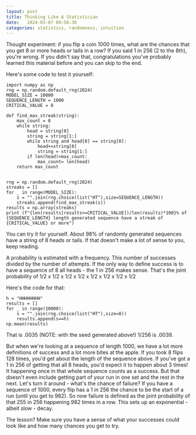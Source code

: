 ```yaml
---
layout: post
title: Thinking Like A Statistician
date:   2024-03-07 09:56:36
categories: statistics, randomness, intuition
---
```

Thought experiment:  if you flip a coin 1000 times, what are the chances that you get 8 or more heads or tails in a row?  If you said 1 in 256 (2 to the 8th), you're wrong.  If you didn't say that, congratulations you've probably learned this material before and you can skip to the end.

Here's some code to test it yourself:

```
import numpy as np
rng = np.random.default_rng(2024)
MODEL_SIZE = 10000
SEQUENCE_LENGTH = 1000
CRITICAL_VALUE = 8

def find_max_streak(string):
    max_count = 0
    while string:
        head = string[0]
        string = string[1:]
        while string and head[0] == string[0]:
            head+=string[0]
            string = string[1:]
        if len(head)>max_count:
            max_count= len(head)
    return max_count
        
        
rng = np.random.default_rng(2024)
streaks = []
for _ in range(MODEL_SIZE):
    s = "".join(rng.choice(list("HT"),size=SEQUENCE_LENGTH))
    streaks.append(find_max_streak(s))
results = np.array(streaks)
print (f"{len(results[results>=CRITICAL_VALUE])/len(results)*100}% of {SEQUENCE_LENGTH} length generated sequence have a streak of {CRITICAL_VALUE} or more")
```

You can try it for yourself.  About 98% of randomly generated sequences have a string of 8 heads or tails.  If that doesn't make a lot of sense to you, keep reading.

A probability is estimated with a frequency.  This number of successes divided by the number of attempts. If the only way to define success is to have a sequence of 8 all heads - the 1 in 256 makes sense.   That's the joint probability of 1/2 x 1/2 x 1/2 x 1/2 x 1/2 x 1/2 x 1/2 x 1/2  

Here's the code for that:

```
h = "HHHHHHHH"
results = []
for _ in range(10000):
    s = "".join(rng.choice(list("HT"),size=8))
    results.append(s==h)
np.mean(results)
```

That is .0035 (NOTE: with the seed generated above!) 1/256 is .0039.


But when we're looking at a sequence of length 1000, we have a lot more definitions of success and a lot more bites at the apple. If you took 8 flips 128 times, you'd get about the length of the sequence above.  If you've got a 1 in 256 of getting that all 8 heads, you'd expect it to happen about 3 times! It happening once in that whole sequence counts as a success.  But that doesn't even include getting part of your run in one set and the rest in the next. Let's turn it around - what's the chance of failure?  If you have a sequence of 1000, every flip has a 1 in 256 the chance to be the start of a run (until you get to 982). So now failure is defined as the joint probability of that 255 in 256 happening 982 times in a row.  This sets up an exponential - albeit slow - decay. 

The lesson?  Make sure you have a sense of what your successes could look like and how many chances you get to try.

